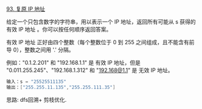 [93. 复原 IP 地址](https://leetcode-cn.com/problems/restore-ip-addresses/solution/dfshui-su-jian-zhi-huan-you-you-hua-kong-xv5v/)

给定一个只包含数字的字符串，用以表示一个 IP 地址，返回所有可能从 s 获得的 有效 IP 地址 。你可以按任何顺序返回答案。

有效 IP 地址 正好由四个整数（每个整数位于 0 到 255 之间组成，且不能含有前导 0），整数之间用 '.' 分隔。

例如："0.1.2.201" 和 "192.168.1.1" 是 有效 IP 地址，但是 "0.011.255.245"、"192.168.1.312" 和 "192.168@1.1" 是 无效 IP 地址。

```java
输入：s = "25525511135"
输出：["255.255.11.135","255.255.111.35"]
```

思路: dfs回溯+ 剪枝优化.